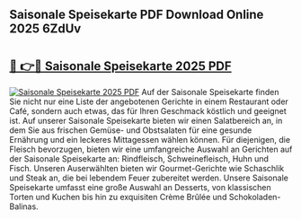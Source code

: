 ## Saisonale Speisekarte PDF Download Online 2025 6ZdUv

# <h2><a href="http://gc813y8.nevu.top/?p=Saisonale+Speisekarte">🔗 👉🔴 Saisonale Speisekarte 2025 PDF</a></h2>

[![Saisonale Speisekarte 2025 PDF](https://i.imgur.com/dBaPXMq.png)](http://gc813y8.nevu.top/?p=Saisonale+Speisekarte)
Auf der Saisonale Speisekarte finden Sie nicht nur eine Liste der angebotenen Gerichte in einem Restaurant oder Café, sondern auch etwas, das für Ihren Geschmack köstlich und geeignet ist. Auf unserer Saisonale Speisekarte bieten wir einen Salatbereich an, in dem Sie aus frischen Gemüse- und Obstsalaten für eine gesunde Ernährung und ein leckeres Mittagessen wählen können. Für diejenigen, die Fleisch bevorzugen, bieten wir eine umfangreiche Auswahl an Gerichten auf der Saisonale Speisekarte an: Rindfleisch, Schweinefleisch, Huhn und Fisch. Unseren Auserwählten bieten wir Gourmet-Gerichte wie Schaschlik und Steak an, die bei lebendem Feuer zubereitet werden. Unsere Saisonale Speisekarte umfasst eine große Auswahl an Desserts, von klassischen Torten und Kuchen bis hin zu exquisiten Crème Brûlée und Schokoladen-Balinas.
